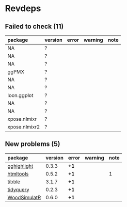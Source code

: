 # Revdeps

## Failed to check (11)

|package       |version |error |warning |note |
|:-------------|:-------|:-----|:-------|:----|
|NA            |?       |      |        |     |
|NA            |?       |      |        |     |
|NA            |?       |      |        |     |
|ggPMX         |?       |      |        |     |
|NA            |?       |      |        |     |
|NA            |?       |      |        |     |
|loon.ggplot   |?       |      |        |     |
|NA            |?       |      |        |     |
|NA            |?       |      |        |     |
|xpose.nlmixr  |?       |      |        |     |
|xpose.nlmixr2 |?       |      |        |     |

## New problems (5)

|package                                  |version |error  |warning |note |
|:----------------------------------------|:-------|:------|:-------|:----|
|[gghighlight](problems.md#gghighlight)   |0.3.3   |__+1__ |        |     |
|[htmltools](problems.md#htmltools)       |0.5.2   |__+1__ |        |1    |
|[tibble](problems.md#tibble)             |3.1.7   |__+1__ |        |     |
|[tidyquery](problems.md#tidyquery)       |0.2.3   |__+1__ |        |     |
|[WoodSimulatR](problems.md#woodsimulatr) |0.6.0   |__+1__ |        |     |

